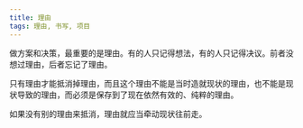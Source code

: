 ```yaml
---
title: 理由
tags: 理由, 书写, 项目
---
```



做方案和决策，最重要的是理由。有的人只记得想法，有的人只记得决议。前者没想过理由，后者忘记了理由。

只有理由才能抵消掉理由，而且这个理由不能是当时造就现状的理由，也不能是现状导致的理由，而必须是保存到了现在依然有效的、纯粹的理由。

如果没有别的理由来抵消，理由就应当牵动现状往前走。

